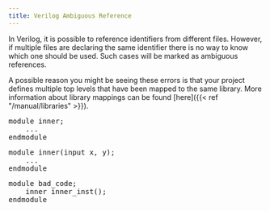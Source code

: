 ```yaml
---
title: Verilog Ambiguous Reference
---
```


In Verilog, it is possible to reference identifiers from different files. However, if multiple files are declaring the same identifier there is no way to know which one should be used. Such cases will be marked as ambiguous references.

A possible reason you might be seeing these errors is that your project defines multiple top levels that have been mapped to the same library. More information about library mappings can be found [here]({{< ref "/manual/libraries" >}}).

<pre>
module inner;
    ...
endmodule
</pre>

<pre>
module inner(input x, y);
    ...
endmodule
</pre>

<pre>
module bad_code;
    <span class="error">inner</span> inner_inst();
endmodule
</pre>

<!-- Not configurable -->